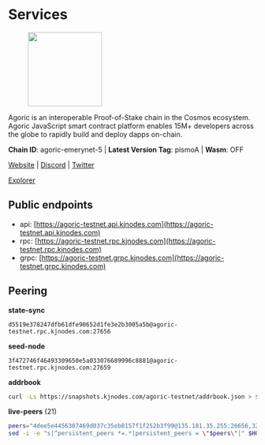 # Services

<figure><img src="https://raw.githubusercontent.com/kj89/testnet_manuals/main/pingpub/logos/agoric.png" width="150" alt=""><figcaption></figcaption></figure>

Agoric is an interoperable Proof-of-Stake chain in the Cosmos ecosystem.  Agoric JavaScript smart contract platform enables 15M+ developers across the  globe to rapidly build and deploy dapps on-chain.

**Chain ID**: agoric-emerynet-5 | **Latest Version Tag**: pismoA | **Wasm**: OFF

[Website](https://agoric.com) | [Discord](https://discord.com/invite/qDW8DRes4s) | [Twitter](https://twitter.com/agoric)

[Explorer](https://explorer.kjnodes.com/agoric-testnet)


## Public endpoints

* api: [https://agoric-testnet.api.kjnodes.com](https://agoric-testnet.api.kjnodes.com)
* rpc: [https://agoric-testnet.rpc.kjnodes.com](https://agoric-testnet.rpc.kjnodes.com)
* grpc: [https://agoric-testnet.grpc.kjnodes.com](https://agoric-testnet.grpc.kjnodes.com)

## Peering

**state-sync**

```text
d5519e378247dfb61dfe90652d1fe3e2b3005a5b@agoric-testnet.rpc.kjnodes.com:27656
```

**seed-node**

```text
3f472746f46493309650e5a033076689996c8881@agoric-testnet.rpc.kjnodes.com:27659
```

**addrbook**
```bash
curl -Ls https://snapshots.kjnodes.com/agoric-testnet/addrbook.json > $HOME/.agoric/config/addrbook.json
```

**live-peers** (21)
```bash
peers="4dee5e4456307469d037c35eb0157f1f252b3f99@135.181.35.255:26656,32f7fbecd40b420d592ac460703c4ac647875566@65.109.23.238:26656,42084028a65c5d609793ffc618d1dcbf374fc301@65.109.28.219:14456,d5519e378247dfb61dfe90652d1fe3e2b3005a5b@65.109.68.190:27656,e5d3db7a51d3fb40a4855d6677318944faf7d5f2@142.132.191.166:26656,3f4e87ddb2e61fdd01398c071fa986259f096334@209.34.205.57:26656,a350a919fc1295f441732b4264c6603983f720e5@35.238.67.135:26656,fb86a0993c694c981a28fa1ebd1fd692f345348b@35.226.248.0:26656,a3a1e6c7a9ceec632c22769a9e369d05a796dc24@65.108.79.246:26709,a5b991654d0723e038d3723b1345b2a288d49146@38.242.156.28:26656,fd9d8063921531990cfebb72d5adadf276484e8d@13.215.217.74:26656,a73444541956b994f804f6fcf2a26d2c3c9865a3@35.224.177.96:26656,98e1069b1cfc445e377eda6a0eadd94f7877065d@162.55.169.76:26656,d238a541e480e06269107449a70b1178ef49aba7@34.67.113.184:26656,190e6416829d35130afdc7f5bc2ba3d1fe0b9d0d@192.241.132.124:26656,793955daf95ad29f003cc4ec7e6c60c00677b2f7@5.9.81.187:30656,c72d05f83b53dc7f6c55d7d3e67c304716d27d80@116.202.227.117:27656,8dfb920cdc2eba42b688f44fdd26e12dabfbb6a9@95.217.130.111:27656,7b1cafa0879374125c623d854bcc0cb9cd98729e@185.213.25.151:26656,a875ef614b3902dd567be2076f18239681f24e35@185.146.148.112:26656,3c2abc308efdc63be1801bbb1b40900ada13349b@35.184.189.155:26656"
sed -i -e "s|^persistent_peers *=.*|persistent_peers = \"$peers\"|" $HOME/.agoric/config/config.toml
```
